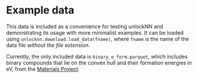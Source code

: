 # Example data

This data is included as a convenience for testing unlockNN and demonstrating
its usage with more minimalist examples. It can be loaded using
`unlocknn.download.load_data(fname)`, where `fname` is the name of the data
file _without the file extension_.

Currently, the only included data is `binary_e_form.parquet`, which includes
binary compounds that lie on the convex hull and their formation
energies in eV, from the [Materials Project](https://materialsproject.org/).
